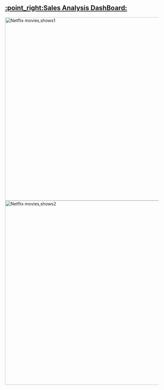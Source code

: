 <h2><a  href="https://app.powerbi.com/groups/f2a720ab-ece6-4f15-bf6b-c892d9d72852/reports/4b528cd8-2ac9-4b17-a28e-0d79abc97477/ReportSection?redirectedFromSignup=1">	:point_right:Sales Analysis DashBoard:</a></h2>
<img width="601" alt="Netflix movies,shows1" src="https://user-images.githubusercontent.com/98146902/209736216-b1bf50ba-8427-4920-ba88-3458c4ccb4d2.PNG">
<img width="604" alt="Netflix movies,shows2" src="https://user-images.githubusercontent.com/98146902/209736226-e2af8c3a-c0fb-486e-87df-9766cb0086e5.PNG">


